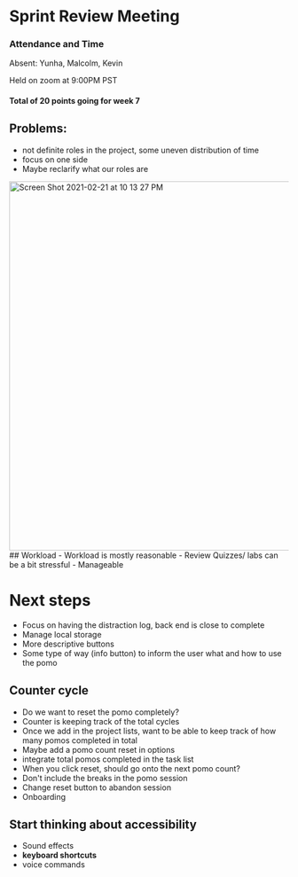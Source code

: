 # Sprint Review Meeting

### Attendance and Time
Absent: Yunha, Malcolm, Kevin

Held on zoom at 9:00PM PST

#### Total of 20 points going for week 7
## Problems:
- not definite roles in the project, some uneven distribution of time
- focus on one side
- Maybe reclarify what our roles are

<img width="666" alt="Screen Shot 2021-02-21 at 10 13 27 PM" src="https://user-images.githubusercontent.com/50184924/108665557-6e545580-7492-11eb-8c49-6a0c68c9d639.png">
## Workload
- Workload is mostly reasonable
- Review Quizzes/ labs can be a bit stressful
- Manageable

# Next steps
- Focus on having the distraction log, back end is close to complete
- Manage local storage
- More descriptive buttons
- Some type of way (info button) to inform the user what and how to use the pomo

## Counter cycle
- Do we want to reset the pomo completely?
- Counter is keeping track of the total cycles
- Once we add in the project lists, want to be able to keep track of how many pomos completed in total
- Maybe add a pomo count reset in options
- integrate total pomos completed in the task list
- When you click reset, should go onto the next pomo count?
- Don't include the breaks in the pomo session
- Change reset button to abandon session
- Onboarding

## Start thinking about accessibility
- Sound effects
- **keyboard shortcuts**
- voice commands 
